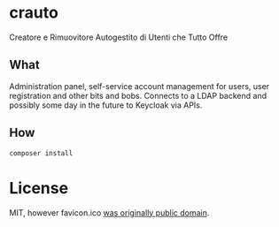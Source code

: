 # crauto

Creatore e
Rimuovitore
Autogestito di
Utenti che
Tutto
Offre

## What

Administration panel, self-service account management for users, user registration and other bits and bobs.
Connects to a LDAP backend and possibly some day in the future to Keycloak via APIs.

## How

```shell
composer install
```

# License

MIT, however favicon.ico [was originally public domain](https://www.wpclipart.com/food/vegetables/cabbage/green_cabbage.png.html).
